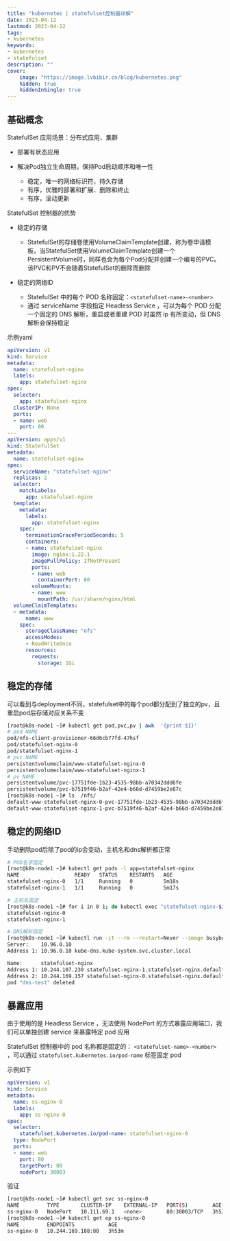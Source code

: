 ```yaml
---
title: "kubernetes | statefulset控制器详解" 
date: 2023-04-12
lastmod: 2023-04-12
tags: 
- kubernetes
keywords:
- kubernetes
- statefulset
description: ""
cover:
    image: "https://image.lvbibir.cn/blog/kubernetes.png"
    hidden: true
    hiddenInSingle: true 
---
```


## 基础概念

StatefulSet 应用场景：分布式应用、集群

- 部署有状态应用

- 解决Pod独立生命周期，保持Pod启动顺序和唯一性

  - 稳定，唯一的网络标识符，持久存储
  - 有序，优雅的部署和扩展、删除和终止
  - 有序，滚动更新

StatefulSet 控制器的优势

- 稳定的存储
  - StatefulSet的存储卷使用VolumeClaimTemplate创建，称为卷申请模板，当StatefulSet使用VolumeClaimTemplate创建一个PersistentVolume时，同样也会为每个Pod分配并创建一个编号的PVC。该PVC和PV不会随着StatefulSet的删除而删除

- 稳定的网络ID
  - StatefulSet 中的每个 POD 名称固定：`<statefulset-name>-<number>`
  - 通过 serviceName 字段指定 Headless Service ，可以为每个 POD 分配一个固定的 DNS 解析，重启或者重建 POD 时虽然 ip 有所变动，但 DNS 解析会保持稳定

示例yaml

```yaml
apiVersion: v1
kind: Service
metadata:
  name: statefulset-nginx
  labels:
    app: statefulset-nginx
spec:
  selector:
    app: statefulset-nginx
  clusterIP: None
  ports:
  - name: web
    port: 80
---
apiVersion: apps/v1
kind: StatefulSet
metadata:
  name: statefulset-nginx
spec:
  serviceName: "statefulset-nginx"
  replicas: 2
  selector:
    matchLabels:
      app: statefulset-nginx
  template:
    metadata:
      labels:
        app: statefulset-nginx
    spec:
      terminationGracePeriodSeconds: 5
      containers:
      - name: statefulset-nginx
        image: nginx:1.22.1
        imagePullPolicy: IfNotPresent
        ports:
        - name: web
          containerPort: 80
        volumeMounts:
        - name: www
          mountPath: /usr/share/nginx/html
  volumeClaimTemplates:
  - metadata:
      name: www
    spec:
      storageClassName: "nfs"
      accessModes:
      - ReadWriteOnce
      resources:
        requests:
          storage: 1Gi
```

## 稳定的存储

可以看到与deployment不同，statefulset中的每个pod都分配到了独立的pv，且重启pod后存储对应关系不变

```bash
[root@k8s-node1 ~]# kubectl get pod,pvc,pv | awk  '{print $1}'
# pod NAME
pod/nfs-client-provisioner-66d6cb77fd-47hsf
pod/statefulset-nginx-0
pod/statefulset-nginx-1
# pvc NAME
persistentvolumeclaim/www-statefulset-nginx-0
persistentvolumeclaim/www-statefulset-nginx-1
# pv NAME
persistentvolume/pvc-17751fde-1b23-4535-98bb-a70342ddd6fe
persistentvolume/pvc-b7519f46-b2af-42e4-b66d-d7459be2e87c
[root@k8s-node1 ~]# ls  /nfs/
default-www-statefulset-nginx-0-pvc-17751fde-1b23-4535-98bb-a70342ddd6fe 
default-www-statefulset-nginx-1-pvc-b7519f46-b2af-42e4-b66d-d7459be2e87c
```

## 稳定的网络ID

手动删除pod后除了pod的ip会变动，主机名和dns解析都正常

```bash
# POD名字固定
[root@k8s-node1 ~]# kubectl get pods -l app=statefulset-nginx
NAME                  READY   STATUS    RESTARTS   AGE
statefulset-nginx-0   1/1     Running   0          5m18s
statefulset-nginx-1   1/1     Running   0          5m17s

# 主机名固定
[root@k8s-node1 ~]# for i in 0 1; do kubectl exec "statefulset-nginx-$i" -- hostname; done
statefulset-nginx-0
statefulset-nginx-1

# DNS解析固定
[root@k8s-node1 ~]# kubectl run -it --rm --restart=Never --image busybox:1.28 dns-test -- nslookup statefulset-nginx
Server:    10.96.0.10
Address 1: 10.96.0.10 kube-dns.kube-system.svc.cluster.local

Name:      statefulset-nginx
Address 1: 10.244.107.230 statefulset-nginx-1.statefulset-nginx.default.svc.cluster.local
Address 2: 10.244.169.157 statefulset-nginx-0.statefulset-nginx.default.svc.cluster.local
pod "dns-test" deleted
```

## 暴露应用

由于使用的是 Headless Service ，无法使用 NodePort 的方式暴露应用端口，我们可以单独创建 service 来暴露特定 pod 应用

StatefulSet 控制器中的 pod 名称都是固定的： `<statefulset-name>-<number>` ，可以通过 `statefulset.kubernetes.io/pod-name` 标签固定 pod

示例如下

```yaml
apiVersion: v1
kind: Service
metadata:
  name: ss-nginx-0
  labels:
    app: ss-nginx-0
spec:
  selector:
    statefulset.kubernetes.io/pod-name: statefulset-nginx-0
  type: NodePort
  ports:
  - name: web
    port: 80
    targetPort: 80
    nodePort: 30003
```

验证

```bash
[root@k8s-node1 ~]# kubectl get svc ss-nginx-0
NAME         TYPE       CLUSTER-IP    EXTERNAL-IP   PORT(S)        AGE
ss-nginx-0   NodePort   10.111.69.1   <none>        80:30003/TCP   3h53m
[root@k8s-node1 ~]# kubectl get ep ss-nginx-0
NAME         ENDPOINTS           AGE
ss-nginx-0   10.244.169.188:80   3h53m
```

